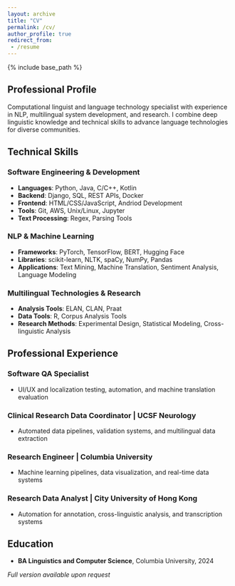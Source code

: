 ```yaml
---
layout: archive
title: "CV"
permalink: /cv/
author_profile: true
redirect_from:
 - /resume
---
```

{% include base_path %}

## Professional Profile

Computational linguist and language technology specialist with experience in NLP, multilingual system development, and research. I combine deep linguistic knowledge and technical skills to advance language technologies for diverse communities.

## Technical Skills

### Software Engineering & Development
* **Languages**: Python, Java, C/C++, Kotlin
* **Backend**: Django, SQL, REST APIs, Docker
* **Frontend**: HTML/CSS/JavaScript, Andriod Development
* **Tools**: Git, AWS, Unix/Linux, Jupyter
* **Text Processing**: Regex, Parsing Tools

### NLP & Machine Learning
* **Frameworks**: PyTorch, TensorFlow, BERT, Hugging Face
* **Libraries**: scikit-learn, NLTK, spaCy, NumPy, Pandas
* **Applications**: Text Mining, Machine Translation, Sentiment Analysis, Language Modeling

### Multilingual Technologies & Research
* **Analysis Tools**: ELAN, CLAN, Praat
* **Data Tools**: R, Corpus Analysis Tools
* **Research Methods**: Experimental Design, Statistical Modeling, Cross-linguistic Analysis

## Professional Experience

### Software QA Specialist
* UI/UX and localization testing, automation, and machine translation evaluation
  
### Clinical Research Data Coordinator | UCSF Neurology
* Automated data pipelines, validation systems, and multilingual data extraction

### Research Engineer | Columbia University
* Machine learning pipelines, data visualization, and real-time data systems
  
### Research Data Analyst | City University of Hong Kong
* Automation for annotation, cross-linguistic analysis, and transcription systems
  
## Education

* **BA Linguistics and Computer Science**, Columbia University, 2024

*Full version available upon request*

